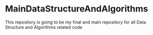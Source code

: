 # MainDataStructureAndAlgorithms
This repository is going to be my final and main repository for all Data Structure and Algorithms related code
